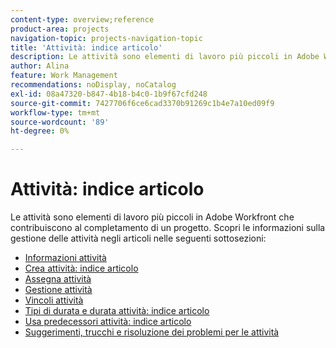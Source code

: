 ```yaml
---
content-type: overview;reference
product-area: projects
navigation-topic: projects-navigation-topic
title: 'Attività: indice articolo'
description: Le attività sono elementi di lavoro più piccoli in Adobe Workfront che contribuiscono al completamento di un progetto. Per informazioni sulla gestione delle attività, consulta i seguenti articoli.
author: Alina
feature: Work Management
recommendations: noDisplay, noCatalog
exl-id: 08a47320-b847-4b18-b4c0-1b9f67cfd248
source-git-commit: 7427706f6ce6cad3370b91269c1b4e7a10ed09f9
workflow-type: tm+mt
source-wordcount: '89'
ht-degree: 0%

---
```


# Attività: indice articolo

<!--Audited: 01/2024-->

Le attività sono elementi di lavoro più piccoli in Adobe Workfront che contribuiscono al completamento di un progetto. Scopri le informazioni sulla gestione delle attività negli articoli nelle seguenti sottosezioni:

* [Informazioni attività](../../manage-work/tasks/task-information/task-information.md)
* [Crea attività: indice articolo](../../manage-work/tasks/create-tasks/create-tasks-overview-1.md)
* [Assegna attività](../../manage-work/tasks/assign-tasks/assign-tasks-1.md)
* [Gestione attività](../../manage-work/tasks/manage-tasks/manage-tasks.md)
* [Vincoli attività](../../manage-work/tasks/task-constraints/task-constraints.md)
* [Tipi di durata e durata attività: indice articolo](../../manage-work/tasks/taskdurtn/task-duration-duration-type.md)
* [Usa predecessori attività: indice articolo](../../manage-work/tasks/use-prdcssrs/use-task-predecessors.md)
* [Suggerimenti, trucchi e risoluzione dei problemi per le attività](../../manage-work/tasks/tips-tricks-and-troubleshooting/tips-tricks-troubleshooting-tasks.md)
